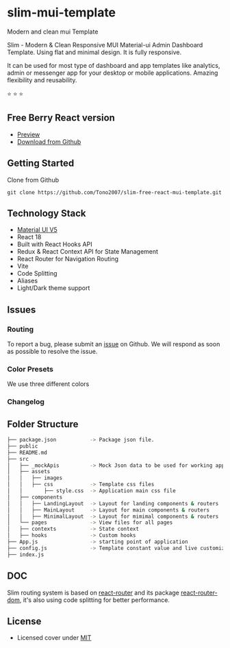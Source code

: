 # slim-mui-template

Modern and clean mui Template

Slim - Modern & Clean Responsive MUI Material-ui Admin Dashboard Template. Using flat and minimal design. It is fully responsive.

It can be used for most type of dashboard and app templates like analytics, admin or messenger app for your desktop or mobile applications. Amazing flexibility and reusability.

⭐ ⭐ ⭐

## Free Berry React version

-   [Preview](https://github.com/Tono2007/slim-free-react-mui-template)
-   [Download from Github](https://github.com/Tono2007/slim-free-react-mui-template)

## Getting Started

Clone from Github

```
git clone https://github.com/Tono2007/slim-free-react-mui-template.git
```

## Technology Stack

-   [Material UI V5](https://mui.com/)
-   React 18
-   Built with React Hooks API
-   Redux & React Context API for State Management
-   React Router for Navigation Routing
-   Vite
-   Code Splitting
-   Aliases
-   Light/Dark theme support

## Issues

### Routing

To report a bug, please submit an [issue](https://github.com/Tono2007/slim-free-react-mui-template/issues) on Github. We will respond as soon as possible to resolve the issue.

### Color Presets

We use three different colors

### Changelog

<!-- https://ascii-tree-generator.com/ -->

## Folder Structure

```bash
├── package.json           -> Package json file.
├── public
├── README.md
├── src
│   ├── _mockApis          -> Mock Json data to be used for working apps
│   ├── assets
│   │   ├── images
│   │   ├── css            -> Template css files
│   │       ├── style.css  -> Application main css file
│   ├── components
│   │   ├── LandingLayout  -> Layout for landing components & routers
│   │   ├── MainLayout     -> Layout for main components & routers
│   │   ├── MinimalLayout  -> Layout for mimimal components & routers
│   └── pages              -> View files for all pages
│   ├── contexts           -> State context
│   ├── hooks              -> Custom hooks
├── App.js                 -> starting point of application
├── config.js              -> Template constant value and live customization
├── index.js
```

## DOC

Slim routing system is based on [react-router](https://reacttraining.com/react-router) and its package [react-router-dom](https://reactrouter.com/en/main), it's also using code splitting for better performance.

## License

-   Licensed cover under [MIT](https://github.com/codedthemes/datta-able-bootstrap-dashboard/blob/master/LICENSE)
